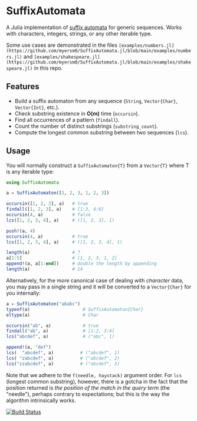# SuffixAutomata
A Julia implementation of [suffix automata](https://en.wikipedia.org/wiki/Suffix_automaton) for generic sequences. Works with characters, integers, strings, or any other iterable type.

Some use cases are demonstrated in the files `[examples/numbers.jl](https://github.com/myersm0/SuffixAutomata.jl/blob/main/examples/numbers.jl)` and `[examples/shakespeare.jl](https://github.com/myersm0/SuffixAutomata.jl/blob/main/examples/shakespeare.jl)` in this repo.

## Features
- Build a suffix automaton from any sequence (`String`, `Vector{Char}`, `Vector{Int}`, etc.).
- Check substring existence in **O(m)** time (`occursin`).
- Find all occurrences of a pattern (`findall`).
- Count the number of distinct substrings (`substring_count`).
- Compute the longest common substring between two sequences (`lcs`).

## Usage
You will normally construct a `SuffixAutomaton{T}` from a `Vector{T}` where T is any iterable type:
```julia
using SuffixAutomata

a = SuffixAutomaton([1, 2, 3, 1, 2, 3])

occursin([1, 2, 3], a)   # true
findall([1, 2, 3], a)    # [1:3, 4:6]
occursin(4, a)           # false
lcs([1, 2, 3, 4], a)     # ([1, 2, 3], 1)

push!(a, 4)
occursin(4, a)           # true
lcs([1, 2, 3, 4], a)     # ([1, 2, 3, 4], 1)

length(a)                # 7
a[1:5]                   # [1, 2, 3, 1, 2]
append!(a, a[1:end])     # double the length by appending
length(a)                # 14
```

Alternatively, for the more canonical case of dealing with _character_ data, you may pass in a single string and it will be converted to a `Vector{Char}` for you internally:
```julia
a = SuffixAutomaton("ababc")
typeof(a)                    # SuffixAutomaton{Char}
eltype(a)                    # Char

occursin("ab", a)            # true
findall("ab", a)             # [1:2, 3:4]
lcs("abcdef", a)             # ("abc", 1)

append!(a, "def")
lcs(  "abcdef", a)          # ("abcdef", 1)
lcs( "zabcdef", a)          # ("abcdef", 2)
lcs("zzabcdef", a)          # ("abcdef", 3)
```

Note that we adhere to the `f(needle, haystack)` argument order. For `lcs` (longest common substring), however, there is a gotcha in the fact that the position returned is _the position of the match in the query term_ (the "needle"), perhaps contrary to expectations; but this is the way the algorithm intrinsically works.

[![Build Status](https://github.com/myersm0/SuffixAutomata.jl/actions/workflows/CI.yml/badge.svg?branch=main)](https://github.com/myersm0/SuffixAutomata.jl/actions/workflows/CI.yml?query=branch%3Amain)

